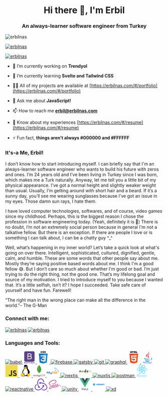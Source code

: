 <h1 align="center">Hi there 👋, I'm Erbil</h1>
<h3 align="center">An always-learner software engineer from Turkey</h3>

<p align="left"> <img src="https://komarev.com/ghpvc/?username=erbilnas&label=Profile%20views&color=0e75b6&style=flat" alt="erbilnas" /> </p>

<p align="left"> <a href="https://github.com/ryo-ma/github-profile-trophy"><img src="https://github-profile-trophy.vercel.app/?username=erbilnas" alt="erbilnas" /></a> </p>

<p align="left"> <a href="https://twitter.com/erbilnas" target="blank"><img src="https://img.shields.io/twitter/follow/erbilnas?logo=twitter&style=for-the-badge" alt="erbilnas" /></a> </p>

- 🔭 I’m currently working on **Trendyol**

- 🌱 I’m currently learning **Svelte and Tailwind CSS**

- 👨‍💻 All of my projects are available at [https://erbilnas.com/#/portfolio](https://erbilnas.com/#/portfolio)

- 💬 Ask me about **JavaScript!**

- 📫 How to reach me **erbil@erbilnas.com**

- 📄 Know about my experiences [https://erbilnas.com/#/resume](https://erbilnas.com/#/resume)

- ⚡ Fun fact, **things aren’t always #000000 and #FFFFFF**

<h3 align="left">It's-a Me, Erbil!</h3>

I don’t know how to start introducing myself. I can briefly say that I'm an always-learner software engineer who wants to build his future with zeros and ones. I’m 24 years old and I’ve been living in Turkey since I was born, which makes me a Turk naturally. Anyway, let me tell you a little bit of my physical appearance. I’ve got a normal height and slightly weaker weight than usual. Usually, I’m getting around with short hair and a beard. If it’s a sunny day, you’ll see me wearing sunglasses because I’ve got an issue in my eyes. Those damn sun rays, I hate them.

I have loved computer technologies, softwares, and of course, video games since my childhood. Perhaps, this is the biggest reason I chose the profession in software engineering today. (Yeah, definitely it is 🙂) There is no doubt, I’m not an extremely social person because in general I'm not a talkative fellow. But there is an exception. If there are people I love or is something I can talk about, I can be a chatty guy ^_^

Well, what’s happening in my inner world? Let’s take a quick look at what's going on over there. Intelligent, sophisticated, cultured, dignified, gentle, calm, and humble. These are some words that other people say about me. Mostly they’re saying positive based words about me. I think I'm a good fellow 😅. But I don’t care so much about whether I'm good or bad. I’m just trying to do the right thing, not the good one. That’s my lifelong goal and source of my motivation. I tried to introduce myself to you because I wanted that. It’s a little selfish, isn’t it? I hope I succeeded. Take safe care of yourself and have fun. Farewell!

“The right man in the wrong place can make all the difference in the world.”– The G-Man 


<h3 align="left">Connect with me:</h3>
<p align="left">
<a href="https://twitter.com/erbilnas" target="blank"><img align="center" src="https://cdn.jsdelivr.net/npm/simple-icons@3.0.1/icons/twitter.svg" alt="erbilnas" height="30" width="40" /></a>
<a href="https://linkedin.com/in/erbilnas" target="blank"><img align="center" src="https://cdn.jsdelivr.net/npm/simple-icons@3.0.1/icons/linkedin.svg" alt="erbilnas" height="30" width="40" /></a>
</p>

<h3 align="left">Languages and Tools:</h3>
<p align="left"> <a href="https://babeljs.io/" target="_blank"> <img src="https://www.vectorlogo.zone/logos/babeljs/babeljs-icon.svg" alt="babel" width="40" height="40"/> </a> <a href="https://getbootstrap.com" target="_blank"> <img src="https://raw.githubusercontent.com/devicons/devicon/master/icons/bootstrap/bootstrap-plain-wordmark.svg" alt="bootstrap" width="40" height="40"/> </a> <a href="https://www.w3schools.com/css/" target="_blank"> <img src="https://raw.githubusercontent.com/devicons/devicon/master/icons/css3/css3-original-wordmark.svg" alt="css3" width="40" height="40"/> </a> <a href="https://firebase.google.com/" target="_blank"> <img src="https://www.vectorlogo.zone/logos/firebase/firebase-icon.svg" alt="firebase" width="40" height="40"/> </a> <a href="https://www.gatsbyjs.com/" target="_blank"> <img src="https://www.vectorlogo.zone/logos/gatsbyjs/gatsbyjs-icon.svg" alt="gatsby" width="40" height="40"/> </a> <a href="https://git-scm.com/" target="_blank"> <img src="https://www.vectorlogo.zone/logos/git-scm/git-scm-icon.svg" alt="git" width="40" height="40"/> </a> <a href="https://graphql.org" target="_blank"> <img src="https://www.vectorlogo.zone/logos/graphql/graphql-icon.svg" alt="graphql" width="40" height="40"/> </a> <a href="https://www.w3.org/html/" target="_blank"> <img src="https://raw.githubusercontent.com/devicons/devicon/master/icons/html5/html5-original-wordmark.svg" alt="html5" width="40" height="40"/> </a> <a href="https://www.java.com" target="_blank"> <img src="https://raw.githubusercontent.com/devicons/devicon/master/icons/java/java-original.svg" alt="java" width="40" height="40"/> </a> <a href="https://developer.mozilla.org/en-US/docs/Web/JavaScript" target="_blank"> <img src="https://raw.githubusercontent.com/devicons/devicon/master/icons/javascript/javascript-original.svg" alt="javascript" width="40" height="40"/> </a> <a href="https://www.linux.org/" target="_blank"> <img src="https://raw.githubusercontent.com/devicons/devicon/master/icons/linux/linux-original.svg" alt="linux" width="40" height="40"/> </a> <a href="https://www.mongodb.com/" target="_blank"> <img src="https://raw.githubusercontent.com/devicons/devicon/master/icons/mongodb/mongodb-original-wordmark.svg" alt="mongodb" width="40" height="40"/> </a> <a href="https://www.mysql.com/" target="_blank"> <img src="https://raw.githubusercontent.com/devicons/devicon/master/icons/mysql/mysql-original-wordmark.svg" alt="mysql" width="40" height="40"/> </a> <a href="https://nextjs.org/" target="_blank"> <img src="https://cdn.worldvectorlogo.com/logos/nextjs-3.svg" alt="nextjs" width="40" height="40"/> </a> <a href="https://nodejs.org" target="_blank"> <img src="https://raw.githubusercontent.com/devicons/devicon/master/icons/nodejs/nodejs-original-wordmark.svg" alt="nodejs" width="40" height="40"/> </a> <a href="https://nuxtjs.org/" target="_blank"> <img src="https://www.vectorlogo.zone/logos/nuxtjs/nuxtjs-icon.svg" alt="nuxtjs" width="40" height="40"/> </a> <a href="https://postman.com" target="_blank"> <img src="https://www.vectorlogo.zone/logos/getpostman/getpostman-icon.svg" alt="postman" width="40" height="40"/> </a> <a href="https://reactjs.org/" target="_blank"> <img src="https://raw.githubusercontent.com/devicons/devicon/master/icons/react/react-original-wordmark.svg" alt="react" width="40" height="40"/> </a> <a href="https://reactnative.dev/" target="_blank"> <img src="https://reactnative.dev/img/header_logo.svg" alt="reactnative" width="40" height="40"/> </a> <a href="https://redux.js.org" target="_blank"> <img src="https://raw.githubusercontent.com/devicons/devicon/master/icons/redux/redux-original.svg" alt="redux" width="40" height="40"/> </a> <a href="https://sass-lang.com" target="_blank"> <img src="https://raw.githubusercontent.com/devicons/devicon/master/icons/sass/sass-original.svg" alt="sass" width="40" height="40"/> </a> <a href="https://unity.com/" target="_blank"> <img src="https://www.vectorlogo.zone/logos/unity3d/unity3d-icon.svg" alt="unity" width="40" height="40"/> </a> <a href="https://vuejs.org/" target="_blank"> <img src="https://raw.githubusercontent.com/devicons/devicon/master/icons/vuejs/vuejs-original-wordmark.svg" alt="vuejs" width="40" height="40"/> </a> <a href="https://webpack.js.org" target="_blank"> <img src="https://raw.githubusercontent.com/devicons/devicon/d00d0969292a6569d45b06d3f350f463a0107b0d/icons/webpack/webpack-original-wordmark.svg" alt="webpack" width="40" height="40"/> </a> <a href="https://www.adobe.com/products/xd.html" target="_blank"> <img src="https://cdn.worldvectorlogo.com/logos/adobe-xd.svg" alt="xd" width="40" height="40"/> </a> </p>
